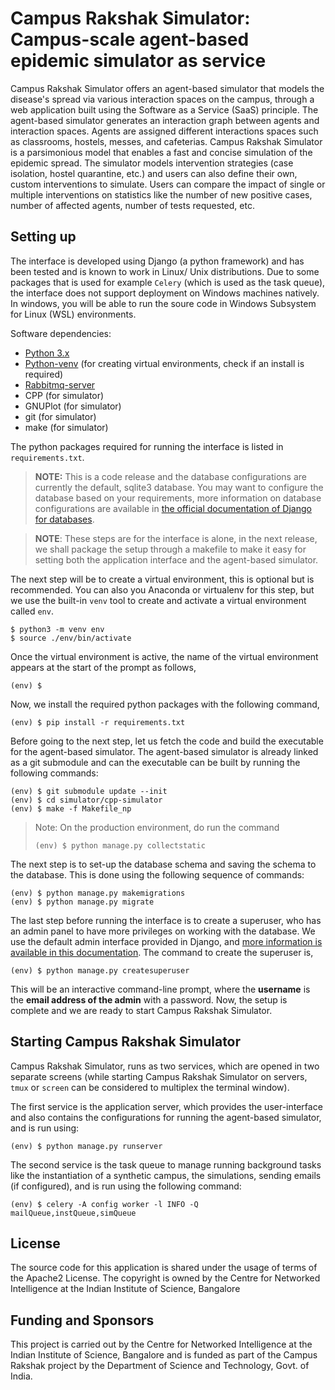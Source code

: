 # Campus Rakshak Simulator: Campus-scale agent-based epidemic simulator as service

Campus Rakshak Simulator offers an agent-based simulator that models the disease's spread via various interaction spaces on the campus, through a web application built using the Software as a Service (SaaS) principle. The agent-based simulator generates an interaction graph between agents and interaction spaces. Agents are assigned different interactions spaces such as classrooms, hostels, messes, and cafeterias. Campus Rakshak Simulator is a parsimonious model that enables a fast and concise simulation of the epidemic spread. The simulator models intervention strategies (case isolation, hostel quarantine, etc.) and users can also define their own, custom interventions to simulate. Users can compare the impact of single or multiple interventions on statistics like the number of new positive cases, number of affected agents, number of tests requested, etc.

## Setting up
The interface is developed using Django (a python framework) and has been tested and is known to work in Linux/ Unix distributions. Due to some packages that is used for example `Celery` (which is used as the task queue), the interface does not support deployment on Windows machines natively. In windows, you will be able to run the soure code in Windows Subsystem for Linux (WSL) environments.

Software dependencies:
 - [Python 3.x](https://www.python.org/downloads/)
 - [Python-venv](https://docs.python.org/3/library/venv.html) (for creating virtual environments, check if an install is required)
 - [Rabbitmq-server](https://www.rabbitmq.com/download.html)
 - CPP (for simulator)
 - GNUPlot (for simulator)
 - git (for simulator)
 - make (for simulator)

The python packages required for running the interface is listed in `requirements.txt`.

> **NOTE:** This is a code release and the database configurations are currently the default, sqlite3 database. You may want to configure the database based on your requirements, more information on database configurations are available in [the official documentation of Django for databases](https://docs.djangoproject.com/en/3.2/ref/settings/#databases).

> **NOTE**: These steps are for the interface is alone, in the next release, we shall package the setup through a makefile to make it easy for setting both the application interface and the agent-based simulator.

The next step will be to create a virtual environment, this is optional but is recommended. You can also you Anaconda or virtualenv for this step, but we use the built-in `venv` tool to create and activate a virtual environment called `env`.

```shell
$ python3 -m venv env
$ source ./env/bin/activate
```
Once the virtual environment is active, the name of the virtual environment appears at the start of the prompt as follows,
```shell
(env) $
```

Now, we install the required python packages with the following command,
```shell
(env) $ pip install -r requirements.txt
```
Before going to the next step, let us fetch the code and build the executable for the agent-based simulator. The agent-based simulator is already linked as a git submodule and can the executable can be built by running the following commands:

```shell
(env) $ git submodule update --init
(env) $ cd simulator/cpp-simulator
(env) $ make -f Makefile_np
```
> Note: On the production environment, do run the command 
> ```shell
>(env) $ python manage.py collectstatic
>```
> 
The next step is to set-up the database schema and saving the schema to the database. This is done using the following sequence of commands:
```shell
(env) $ python manage.py makemigrations
(env) $ python manage.py migrate
```
The last step before running the interface is to create a superuser, who has an admin panel to have more privileges on working with the database. We use the default admin interface provided in Django, and [more information is available in this documentation](https://docs.djangoproject.com/en/3.2/ref/contrib/admin/). The command to create the superuser is,
```shell
(env) $ python manage.py createsuperuser
```
This will be an interactive command-line prompt, where the **username** is the **email address of the admin** with a password.
Now, the setup is complete and we are ready to start Campus Rakshak Simulator.

## Starting Campus Rakshak Simulator
Campus Rakshak Simulator, runs as two services, which are opened in two separate screens (while starting Campus Rakshak Simulator on servers, `tmux` or `screen` can be considered to multiplex the terminal window).

The first service is the application server, which provides the user-interface and also contains the configurations for running the agent-based simulator, and is run using:
```shell
(env) $ python manage.py runserver
```
The second service is the task queue to manage running background tasks like the instantiation of a synthetic campus, the simulations, sending emails (if configured), and is run using the following command:
```shell
(env) $ celery -A config worker -l INFO -Q mailQueue,instQueue,simQueue
```

## License
The source code for this application is shared under the usage of terms of the Apache2 License. The copyright is owned by the Centre for Networked Intelligence at the Indian Institute of Science, Bangalore

## Funding and Sponsors
This project is carried out by the Centre for Networked Intelligence at the Indian Institute of Science, Bangalore and is funded as part of the Campus Rakshak project by the Department of Science and Technology, Govt. of India.
